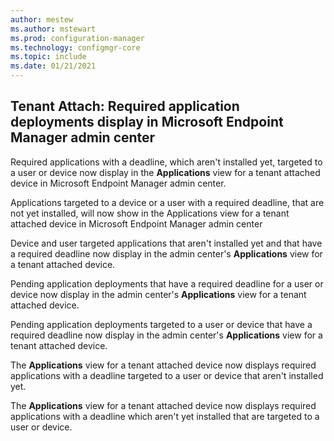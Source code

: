 ```yaml
---
author: mestew
ms.author: mstewart
ms.prod: configuration-manager
ms.technology: configmgr-core
ms.topic: include
ms.date: 01/21/2021
---
```

## <a name="bkmk_apps"></a> Tenant Attach: Required application deployments display in Microsoft Endpoint Manager admin center
<!--8795301-->
Required applications with a deadline, which aren't installed yet, targeted to a user or device now display in the **Applications** view for a tenant attached device in Microsoft Endpoint Manager admin center.

Applications targeted to a device or a user with a required deadline, that are not yet installed, will now show in the Applications view for a tenant attached device in Microsoft Endpoint Manager admin center

Device and user targeted applications that aren't installed yet and that have a required deadline now display in the admin center's **Applications** view for a tenant attached device.

Pending application deployments that have a required deadline for a user or device now display in the admin center's **Applications** view for a tenant attached device.

Pending application deployments targeted to a user or device that have a required deadline now display in the admin center's **Applications** view for a tenant attached device.

The **Applications** view for a tenant attached device now displays required applications with a deadline targeted to a user or device that aren't installed yet.

The **Applications** view for a tenant attached device now displays required applications with a deadline which aren't yet installed that are targeted to a user or device.